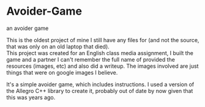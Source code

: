 # Avoider-Game
an avoider game

This is the oldest project of mine I still have any files for (and not the source, that was only on an old laptop that died).  
This project was created for an English class media assignment, I built the game and a partner I can't remember the full name of provided
the resources (images, etc) and also did a writeup.  The images involved are just things that were on google images I believe.

It's a simple avoider game, which includes instructions.  I used a version of the Allegro C++ library to create it, probably out of 
date by now given that this was years ago.
